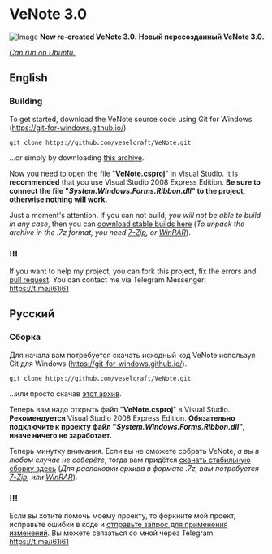 # VeNote 3.0
![Image](http://veselcraft.ru/images/venote3.png)
**New re-created VeNote 3.0.**
**Новый пересозданный VeNote 3.0.**

*[Can run on Ubuntu.](https://github.com/veselcraft/VeNote/blob/master/LINUX.md)*
## English
### Building
To get started, download the VeNote source code using Git for Windows (https://git-for-windows.github.io/).

    git clone https://github.com/veselcraft/VeNote.git
	
...or simply by downloading [this archive](https://github.com/veselcraft/VeNote/archive/master.zip).

Now you need to open the file "**VeNote.csproj**" in Visual Studio. It is **recommended** that you use Visual Studio 2008 Express Edition. **Be sure to connect the file "*System.Windows.Forms.Ribbon.dll*" to the project, otherwise nothing will work.**

Just a moment's attention. If you can not build, *you will not be able to build in any case*, then you can [download stable builds here](https://github.com/veselcraft/VeNote/releases/latest) (*To unpack the archive in the .7z format, you need [7-Zip](http://www.7-zip.org/), or [WinRAR](http://rarlab.com/)*).

### !!!
If you want to help my project, you can fork this project, fix the errors and [pull request](https://github.com/veselcraft/VeNote/compare). You can contact me via Telegram Messenger: https://t.me/i61i61

## Русский
### Сборка
Для начала вам потребуется скачать исходный код VeNote используя Git для Windows (https://git-for-windows.github.io/).

    git clone https://github.com/veselcraft/VeNote.git
	
...или просто скачав [этот архив](https://github.com/veselcraft/VeNote/archive/master.zip).

Теперь вам надо открыть файл "**VeNote.csproj**" в Visual Studio. **Рекомендуется** Visual Studio 2008 Express Edition. **Обязательно подключите к проекту файл "*System.Windows.Forms.Ribbon.dll*", иначе ничего не заработает.**

Теперь минутку внимания. Если вы не сможете собрать VeNote, *а вы в любом случае не соберёте*, тогда вам придётся [скачать стабильную сборку здесь](https://github.com/veselcraft/VeNote/releases/latest) (*Для распаковки архива в формате .7z, вам потребуется [7-Zip](http://www.7-zip.org/), или [WinRAR](http://rarlab.com/)*).

### !!!
Если вы хотите помочь моему проекту, то форкните мой проект, исправьте ошибки в коде и [отправьте запрос для применения изменений](https://github.com/veselcraft/VeNote/compare). Вы можете связаться со мной через Telegram: https://t.me/i61i61